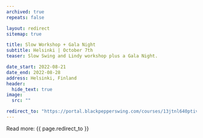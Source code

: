 ```yaml
---
archived: true
repeats: false

layout: redirect
sitemap: true

title: Slow Workshop + Gala Night
subtitle: Helsinki | October 7th
teaser: Slow Swing and Lindy workshop plus a Gala Night.

date_start: 2022-08-21
date_end: 2022-08-28
address: Helsinki, Finland
header:
  hide_text: true
image:
  src: ""

redirect_to: "https://portal.blackpepperswing.com/courses/13jtnl640ptiv116sv2td8c0mc/slow-swing-workshop"
---
```


Read more:
{{ page.redirect_to }}
